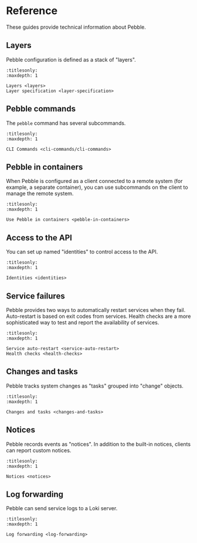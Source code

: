 # Reference

These guides provide technical information about Pebble.


## Layers

Pebble configuration is defined as a stack of "layers".

```{toctree}
:titlesonly:
:maxdepth: 1

Layers <layers>
Layer specification <layer-specification>
```


## Pebble commands

The `pebble` command has several subcommands.

```{toctree}
:titlesonly:
:maxdepth: 1

CLI Commands <cli-commands/cli-commands>
```


## Pebble in containers

When Pebble is configured as a client connected to a remote system (for example, a separate container), you can use subcommands on the client to manage the remote system.

```{toctree}
:titlesonly:
:maxdepth: 1

Use Pebble in containers <pebble-in-containers>
```


## Access to the API

You can set up named "identities" to control access to the API.

```{toctree}
:titlesonly:
:maxdepth: 1

Identities <identities>
```


## Service failures

Pebble provides two ways to automatically restart services when they fail. Auto-restart is based on exit codes from services. Health checks are a more sophisticated way to test and report the availability of services.

```{toctree}
:titlesonly:
:maxdepth: 1

Service auto-restart <service-auto-restart>
Health checks <health-checks>
```


## Changes and tasks

Pebble tracks system changes as "tasks" grouped into "change" objects.

```{toctree}
:titlesonly:
:maxdepth: 1

Changes and tasks <changes-and-tasks>
```


## Notices

Pebble records events as "notices". In addition to the built-in notices, clients can report custom notices.

```{toctree}
:titlesonly:
:maxdepth: 1

Notices <notices>
```


## Log forwarding

Pebble can send service logs to a Loki server.

```{toctree}
:titlesonly:
:maxdepth: 1

Log forwarding <log-forwarding>
```

